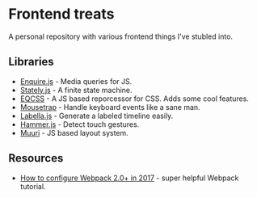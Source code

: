 # Frontend treats
A personal repository with various frontend things I've stubled into.

## Libraries
- [Enquire.js](https://github.com/WickyNilliams/enquire.js) - Media queries for JS.
- [Stately.js](https://github.com/fschaefer/Stately.js) - A finite state machine.
- [EQCSS](https://github.com/eqcss/eqcss/) - A JS based reporcessor for CSS. Adds some cool features.
- [Mousetrap](https://github.com/ccampbell/mousetrap) - Handle keyboard events like a sane man.
- [Labella.js](https://twitter.github.io/labella.js/) - Generate a labeled timeline easily.
- [Hammer.js](https://github.com/hammerjs/hammer.js) - Detect touch gestures.
- [Muuri](https://github.com/haltu/muuri) - JS based layout system.

## Resources
- [How to configure Webpack 2.0+ in 2017](https://codeburst.io/easy-guide-for-webpack-2-0-from-scratch-fe508a3ce44e) - super helpful Webpack tutorial.
